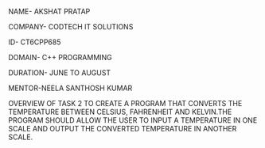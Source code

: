 NAME- AKSHAT PRATAP

COMPANY- CODTECH IT SOLUTIONS

ID- CT6CPP685

DOMAIN- C++ PROGRAMMING

DURATION- JUNE TO AUGUST

MENTOR-NEELA SANTHOSH KUMAR


OVERVIEW OF TASK 2
TO CREATE A PROGRAM THAT CONVERTS THE TEMPERATURE BETWEEN CELSIUS, FAHRENHEIT AND KELVIN.THE PROGRAM SHOULD ALLOW THE USER TO INPUT A TEMPERATURE IN ONE SCALE AND OUTPUT THE CONVERTED TEMPERATURE IN ANOTHER SCALE.
